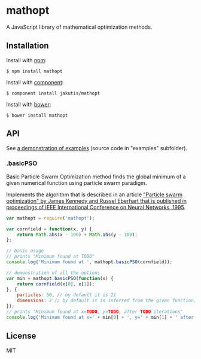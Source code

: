 # mathopt

A JavaScript library of mathematical optimization methods.

## Installation

  Install with [npm](http://npmjs.org):

    $ npm install mathopt

  Install with [component](http://component.io):

    $ component install jakutis/mathopt

  Install with [bower](http://bower.io):

    $ bower install mathopt

## API

See [a demonstration of examples](https://jakut.is/mathopt/examples/) (source code in "examples" subfolder).

### .basicPSO

Basic Particle Swarm Optimization method finds the global minimum of a given numerical function using particle swarm paradigm.

Implements the algorithm that is described in an article ["Particle swarm optimization" by James Kennedy and Russel Eberhart that is published in proceedings of IEEE International Conference on Neural Networks, 1995](http://ieeexplore.ieee.org/xpls/abs_all.jsp?arnumber=488968).

```javascript
var mathopt = require('mathopt');

var cornfield = function(x, y) {
    return Math.abs(x - 100) + Math.abs(y - 100);
};

// basic usage
// prints "Minimum found at TODO"
console.log('Minimum found at ', mathopt.basicPSO(cornfield));

// demonstration of all the options
var min = mathopt.basicPSO(function(x) {
    return cornfield(x[0], x[1]);
}, {
    particles: 50, // by default it is 21
    dimensions: 2 // by default it is inferred from the given function; when specified - the given function must accept a vector
});
// prints "Minimum found at x=TODO, y=TODO, after TODO iterations"
console.log('Minimum found at x=' + min[0] + ', y=' + min[1] + ' after ' + min.iterations + ' iterations');
```

## License

MIT
